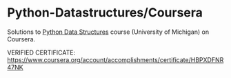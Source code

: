 # Python-Datastructures/Coursera
Solutions to [Python Data Structures](https://www.coursera.org/learn/python-data) course (University of Michigan) on Coursera.

VERIFIED CERTIFICATE: https://www.coursera.org/account/accomplishments/certificate/HBPXDFNR47NK
